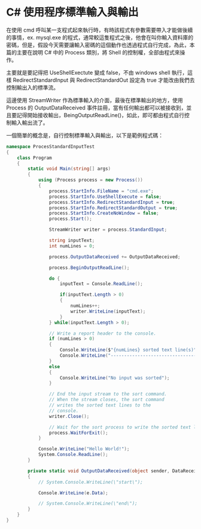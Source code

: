 # C# 使用程序標準輸入與輸出

在使用 cmd 呼叫某一支程式起來執行時，有時該程式有參數需要帶入才能做後續的事情，ex.  mysql.exe 的程式，通常較這隻程式之後，他會在叫你輸入資料庫的密碼，但是，假設今天需要讓輸入密碼的這個動作也透過程式自行完成，為此，本篇的主要在說明 C# 中的 Process 類別，將 Shell 的控制權，全部由程式來操作。

主要就是要記得把 UseShellExectute 變成 false，不由 windows shell 執行，這樣 RedirectStandardInput 與 RedirectStandardOut 設定為 true 才能改由我們去控制輸出入的標準流。

這邊使用 StreamWriter 作為標準輸入的介面，最後在標準輸出的地方，使用 Process 的 OutputDataReceived 事件註冊，當有任何輸出都可以被接收到，並且要記得開始接收輸出，BeingOutputReadLine()，如此，即可都由程式自行控制輸入輸出流了。

一個簡單的概念是，自行控制標準輸入與輸出，以下是範例程式碼：

```cs
namespace ProcesStandardInputTest
{
    class Program
    {
        static void Main(string[] args)
        {
            using (Process process = new Process())
            {
                process.StartInfo.FileName = "cmd.exe";
                process.StartInfo.UseShellExecute = false;
                process.StartInfo.RedirectStandardInput = true;
                process.StartInfo.RedirectStandardOutput = true;
                process.StartInfo.CreateNoWindow = false;
                process.Start();

                StreamWriter writer = process.StandardInput;

                string inputText;
                int numLines = 0;

                process.OutputDataReceived += OutputDataReceived;

                process.BeginOutputReadLine();

                do {
                    inputText = Console.ReadLine();

                    if(inputText.Length > 0)
                    {
                        numLines++;
                        writer.WriteLine(inputText);
                    }
                } while(inputText.Length > 0);

                // Write a report header to the console.
                if (numLines > 0)
                {
                    Console.WriteLine($"{numLines} sorted text line(s)");
                    Console.WriteLine("---------------------------------");
                }
                else
                {
                    Console.WriteLine("No input was sorted");
                }

                // End the input stream to the sort command.
                // When the stream closes, the sort command
                // writes the sorted text lines to the
                // console.
                writer.Close();

                // Wait for the sort process to write the sorted text lines.
                process.WaitForExit();
            }

            Console.WriteLine("Hello World!");
            System.Console.ReadLine();
        }

        private static void OutputDataReceived(object sender, DataReceivedEventArgs e)
        {
            // System.Console.WriteLine(\"start\");

            Console.WriteLine(e.Data);

            // System.Console.WriteLine(\"end\");
        }
    }
}
```